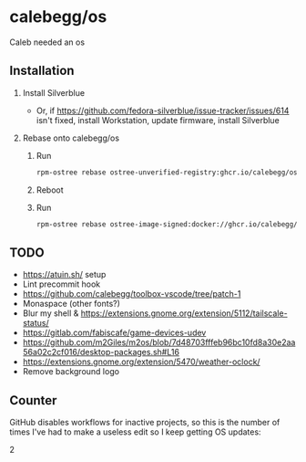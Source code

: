 # calebegg/os

Caleb needed an os

## Installation

1. Install Silverblue

   - Or, if https://github.com/fedora-silverblue/issue-tracker/issues/614 isn't fixed, install Workstation, update firmware, install Silverblue

1. Rebase onto calebegg/os

   1. Run

      ```bash
      rpm-ostree rebase ostree-unverified-registry:ghcr.io/calebegg/os:latest
      ```

   1. Reboot

   1. Run

      ```bash
      rpm-ostree rebase ostree-image-signed:docker://ghcr.io/calebegg/os:latest
      ```

## TODO

- https://atuin.sh/ setup
- Lint precommit hook
- https://github.com/calebegg/toolbox-vscode/tree/patch-1
- Monaspace (other fonts?)
- Blur my shell & https://extensions.gnome.org/extension/5112/tailscale-status/
- https://gitlab.com/fabiscafe/game-devices-udev
- https://github.com/m2Giles/m2os/blob/7d48703fffeb96bc10fd8a30e2aa56a02c2cf016/desktop-packages.sh#L16
- https://extensions.gnome.org/extension/5470/weather-oclock/
- Remove background logo

## Counter

GitHub disables workflows for inactive projects, so this is the number of times I've had to make a useless edit so I keep getting OS updates:

2
